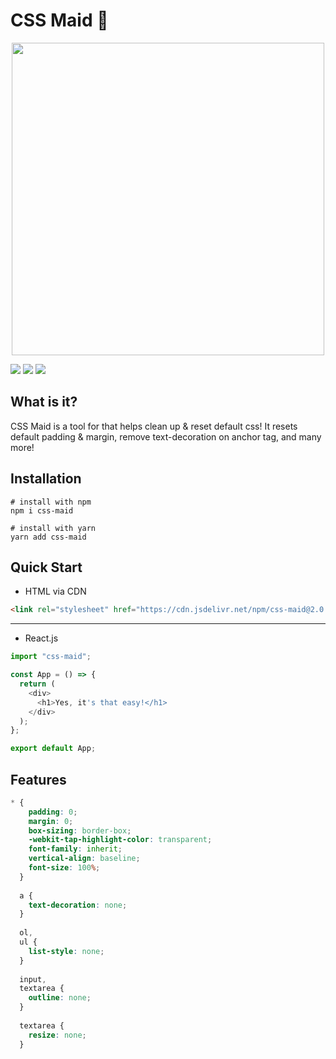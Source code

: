# CSS Maid 🧹
<div align=center>
  <img width=500 src='https://raw.githubusercontent.com/joshxfi/green-calculator/master/public/css-maid-logo.png' />
</div>

<a href='https://www.npmjs.com/package/css-maid' target='_blank'>![](https://img.shields.io/badge/npm-CB3837?style=for-the-badge&logo=npm&logoColor=white)</a>
<a href='https://yarnpkg.com/package/css-maid' target='_blank'>![](https://img.shields.io/badge/Yarn-2C8EBB?style=for-the-badge&logo=yarn&logoColor=white)</a>
![](https://img.shields.io/badge/CSS3-1572B6?style=for-the-badge&logo=css3&logoColor=white)

## What is it?

CSS Maid is a tool for that helps clean up & reset default css! It resets default padding & margin, remove text-decoration on anchor tag, and many more!

## Installation

```shell
# install with npm
npm i css-maid

# install with yarn
yarn add css-maid
```

## Quick Start

- HTML via CDN

```html
<link rel="stylesheet" href="https://cdn.jsdelivr.net/npm/css-maid@2.0.0/Maid.min.css" />
```
---
- React.js

```js
import "css-maid";

const App = () => {
  return (
    <div>
      <h1>Yes, it's that easy!</h1>
    </div>
  );
};

export default App;
```

## Features

```css
* {
    padding: 0;
    margin: 0;
    box-sizing: border-box;
    -webkit-tap-highlight-color: transparent;
    font-family: inherit;
    vertical-align: baseline;
    font-size: 100%;
  }
  
  a {
    text-decoration: none;
  }
  
  ol,
  ul {
    list-style: none;
  }
  
  input,
  textarea {
    outline: none;
  }
  
  textarea {
    resize: none;
  }
```
